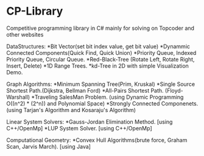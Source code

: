 # CP-Library
Competitive programming library in C# mainly for solving on Topcoder and other websites

DataStructures:
	*Bit Vector(set bit index value, get bit value)
	*Dynammic Connected Components(Quick Find, Quick Union)
	*Priority Queue, Indexed Priority Queue, Circular Queue.
	*Red-Black-Tree (Rotate Left, Rotate Right, Insert, Delete) 
	*1D Range Trees.
	*kd-Tree in 2D with simple Visualization Demo.

Graph Algorithms:
	*Minimum Spanning Tree(Prim, Kruskal)
	*Single Source Shortest Path.(Dijkstra, Bellman Ford)
	*All-Pairs Shortest Path. (Floyd-Warshall)
	*Traveling SalesMan Problem. (using Dynamic Programming O((n^2) * (2^n)) and Polynomial Space)
	*Strongly Connected Componenets. (using Tarjan's Algorithm and Kosaraju's Algorithm)

Linear System Solvers:
	*Gauss-Jordan Elimination Method. [using C++/OpenMp]
	*LUP System Solver. [using C++/OpenMp]

Computational Geometry:
	*Convex Hull Algorithms(brute force, Graham Scan, Jarvis March). [using Java]
